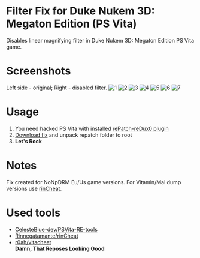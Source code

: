 # Filter Fix for Duke Nukem 3D: Megaton Edition (PS Vita)
Disables linear magnifying filter in Duke Nukem 3D: Megaton Edition PS Vita game.

# Screenshots
Left side - original; Right - disabled filter.
![1](https://user-images.githubusercontent.com/20092823/106664410-15418200-65b6-11eb-868e-6e6a64df9e64.png)
![2](https://user-images.githubusercontent.com/20092823/106664414-170b4580-65b6-11eb-95ca-c7c25a6d6563.png)
![3](https://user-images.githubusercontent.com/20092823/106664415-170b4580-65b6-11eb-9f69-120258ae62f1.png)
![4](https://user-images.githubusercontent.com/20092823/106664417-17a3dc00-65b6-11eb-9956-cd7ab3561e01.png)
![5](https://user-images.githubusercontent.com/20092823/106664420-183c7280-65b6-11eb-8175-c26d0e49d6f9.png)
![6](https://user-images.githubusercontent.com/20092823/106664421-183c7280-65b6-11eb-94b0-fb9ea96ca477.png)
![7](https://user-images.githubusercontent.com/20092823/106664423-18d50900-65b6-11eb-9a63-e68942be4287.png)

# Usage
1. You need hacked PS Vita with installed [rePatch-reDux0 plugin](https://github.com/dots-tb/rePatch-reDux0)
2. [Download fix](https://github.com/MuxaJlbl4/DN3DME-Vita-Filter-Fix/releases) and unpack repatch folder to root
3. **Let's Rock**

# Notes
Fix created for NoNpDRM Eu/Us game versions. For Vitamin/Mai dump versions use [rinCheat](https://github.com/Rinnegatamante/rinCheat/blob/master/cheats_db/PCSB00437.txt).

# Used tools
- [CelesteBlue-dev/PSVita-RE-tools](https://github.com/CelesteBlue-dev/PSVita-RE-tools)  
- [Rinnegatamante/rinCheat](https://github.com/Rinnegatamante/rinCheat)  
- [r0ah/vitacheat](https://github.com/r0ah/vitacheat)  
**Damn, That Reposes Looking Good**

